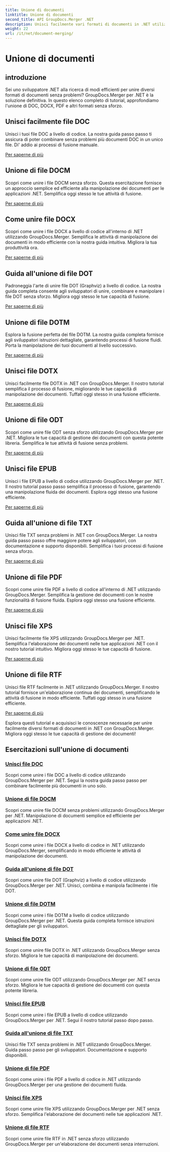 ```yaml
---
title: Unione di documenti
linktitle: Unione di documenti
second_title: API GroupDocs.Merger .NET
description: Unisci facilmente vari formati di documenti in .NET utilizzando GroupDocs.Merger. Combina perfettamente DOC, DOCX, PDF e altro ancora. Migliora la tua gestione dei documenti oggi stesso!
weight: 22
url: /it/net/document-merging/
---
```


# Unione di documenti

## introduzione

Sei uno sviluppatore .NET alla ricerca di modi efficienti per unire diversi formati di documenti senza problemi? GroupDocs.Merger per .NET è la soluzione definitiva. In questo elenco completo di tutorial, approfondiamo l'unione di DOC, DOCX, PDF e altri formati senza sforzo.

## Unisci facilmente file DOC

Unisci i tuoi file DOC a livello di codice. La nostra guida passo passo ti assicura di poter combinare senza problemi più documenti DOC in un unico file. Di' addio ai processi di fusione manuale.

[Per saperne di più](./merge-doc-files/)

## Unione di file DOCM

Scopri come unire i file DOCM senza sforzo. Questa esercitazione fornisce un approccio semplice ed efficiente alla manipolazione dei documenti per le applicazioni .NET. Semplifica oggi stesso le tue attività di fusione.

[Per saperne di più](./merging-docm-files/)

## Come unire file DOCX

Scopri come unire i file DOCX a livello di codice all'interno di .NET utilizzando GroupDocs.Merger. Semplifica le attività di manipolazione dei documenti in modo efficiente con la nostra guida intuitiva. Migliora la tua produttività ora.

[Per saperne di più](./how-to-merge-docx-files/)

## Guida all'unione di file DOT

Padroneggia l'arte di unire file DOT (Graphviz) a livello di codice. La nostra guida completa consente agli sviluppatori di unire, combinare e manipolare i file DOT senza sforzo. Migliora oggi stesso le tue capacità di fusione.

[Per saperne di più](./guide-merging-dot-files/)

## Unione di file DOTM

Esplora la fusione perfetta dei file DOTM. La nostra guida completa fornisce agli sviluppatori istruzioni dettagliate, garantendo processi di fusione fluidi. Porta la manipolazione dei tuoi documenti al livello successivo.

[Per saperne di più](./merging-dotm-files/)

## Unisci file DOTX

Unisci facilmente file DOTX in .NET con GroupDocs.Merger. Il nostro tutorial semplifica il processo di fusione, migliorando le tue capacità di manipolazione dei documenti. Tuffati oggi stesso in una fusione efficiente.

[Per saperne di più](./merge-dotx-files/)

## Unione di file ODT

Scopri come unire file ODT senza sforzo utilizzando GroupDocs.Merger per .NET. Migliora le tue capacità di gestione dei documenti con questa potente libreria. Semplifica le tue attività di fusione senza problemi.

[Per saperne di più](./merging-odt-files/)

## Unisci file EPUB

Unisci i file EPUB a livello di codice utilizzando GroupDocs.Merger per .NET. Il nostro tutorial passo passo semplifica il processo di fusione, garantendo una manipolazione fluida dei documenti. Esplora oggi stesso una fusione efficiente.

[Per saperne di più](./merge-epub-files/)

## Guida all'unione di file TXT

Unisci file TXT senza problemi in .NET con GroupDocs.Merger. La nostra guida passo passo offre maggiore potere agli sviluppatori, con documentazione e supporto disponibili. Semplifica i tuoi processi di fusione senza sforzo.

[Per saperne di più](./guide-merging-txt-files/)

## Unione di file PDF

Scopri come unire file PDF a livello di codice all'interno di .NET utilizzando GroupDocs.Merger. Semplifica la gestione dei documenti con le nostre funzionalità di fusione fluida. Esplora oggi stesso una fusione efficiente.

[Per saperne di più](./merging-pdf-files/)

## Unisci file XPS

Unisci facilmente file XPS utilizzando GroupDocs.Merger per .NET. Semplifica l'elaborazione dei documenti nelle tue applicazioni .NET con il nostro tutorial intuitivo. Migliora oggi stesso le tue capacità di fusione.

[Per saperne di più](./merge-xps-files/)

## Unione di file RTF

Unisci file RTF facilmente in .NET utilizzando GroupDocs.Merger. Il nostro tutorial fornisce un'elaborazione continua dei documenti, semplificando le attività di fusione in modo efficiente. Tuffati oggi stesso in una fusione efficiente.

[Per saperne di più](./merging-rtf-files/)

Esplora questi tutorial e acquisisci le conoscenze necessarie per unire facilmente diversi formati di documenti in .NET con GroupDocs.Merger. Migliora oggi stesso le tue capacità di gestione dei documenti!
## Esercitazioni sull'unione di documenti
### [Unisci file DOC](./merge-doc-files/)
Scopri come unire i file DOC a livello di codice utilizzando GroupDocs.Merger per .NET. Segui la nostra guida passo passo per combinare facilmente più documenti in uno solo.
### [Unione di file DOCM](./merging-docm-files/)
Scopri come unire file DOCM senza problemi utilizzando GroupDocs.Merger per .NET. Manipolazione di documenti semplice ed efficiente per applicazioni .NET.
### [Come unire file DOCX](./how-to-merge-docx-files/)
Scopri come unire i file DOCX a livello di codice in .NET utilizzando GroupDocs.Merger, semplificando in modo efficiente le attività di manipolazione dei documenti.
### [Guida all'unione di file DOT](./guide-merging-dot-files/)
Scopri come unire file DOT (Graphviz) a livello di codice utilizzando GroupDocs.Merger per .NET. Unisci, combina e manipola facilmente i file DOT.
### [Unione di file DOTM](./merging-dotm-files/)
Scopri come unire i file DOTM a livello di codice utilizzando GroupDocs.Merger per .NET. Questa guida completa fornisce istruzioni dettagliate per gli sviluppatori.
### [Unisci file DOTX](./merge-dotx-files/)
Scopri come unire file DOTX in .NET utilizzando GroupDocs.Merger senza sforzo. Migliora le tue capacità di manipolazione dei documenti.
### [Unione di file ODT](./merging-odt-files/)
Scopri come unire file ODT utilizzando GroupDocs.Merger per .NET senza sforzo. Migliora le tue capacità di gestione dei documenti con questa potente libreria.
### [Unisci file EPUB](./merge-epub-files/)
Scopri come unire i file EPUB a livello di codice utilizzando GroupDocs.Merger per .NET. Segui il nostro tutorial passo dopo passo.
### [Guida all'unione di file TXT](./guide-merging-txt-files/)
Unisci file TXT senza problemi in .NET utilizzando GroupDocs.Merger. Guida passo passo per gli sviluppatori. Documentazione e supporto disponibili.
### [Unione di file PDF](./merging-pdf-files/)
Scopri come unire i file PDF a livello di codice in .NET utilizzando GroupDocs.Merger per una gestione dei documenti fluida.
### [Unisci file XPS](./merge-xps-files/)
Scopri come unire file XPS utilizzando GroupDocs.Merger per .NET senza sforzo. Semplifica l'elaborazione dei documenti nelle tue applicazioni .NET.
### [Unione di file RTF](./merging-rtf-files/)
Scopri come unire file RTF in .NET senza sforzo utilizzando GroupDocs.Merger per un'elaborazione dei documenti senza interruzioni.